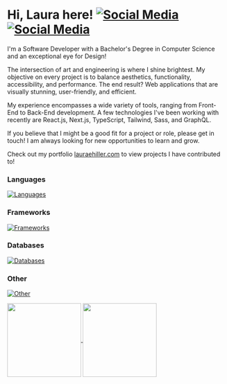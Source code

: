 # Hi, Laura here! [![Social Media](https://skillicons.dev/icons?i=codepen&theme=light)](https://codepen.io/eofnums)[![Social Media](https://skillicons.dev/icons?i=linkedin&theme=light)](https://www.linkedin.com/in/laura-e-hiller/)

I'm a Software Developer with a Bachelor's Degree in Computer Science and an exceptional eye for Design!

The intersection of art and engineering is where I shine brightest. My objective on every project is to balance aesthetics, functionality, accessibility, and performance. The end result? Web applications that are visually stunning, user-friendly, and efficient.

My experience encompasses a wide variety of tools, ranging from Front-End to Back-End development. A few technologies I've been working with recently are React.js, Next.js, TypeScript, Tailwind, Sass, and GraphQL.

If you believe that I might be a good fit for a project or role, please get in touch! I am always looking for new opportunities to learn and grow.

Check out my portfolio [lauraehiller.com](https://lauraehiller.com/) to view projects I have contributed to!

### Languages

[![Languages](https://skillicons.dev/icons?i=react,ts,js,html,css,sass,c,cpp&theme=light)](https://skillicons.dev)

### Frameworks

[![Frameworks](https://skillicons.dev/icons?i=nextjs,tailwind&theme=light)](https://skillicons.dev)

### Databases

[![Databases](https://skillicons.dev/icons?i=graphql,mysql,postgres&theme=light)](https://skillicons.dev)

### Other

[![Other](https://skillicons.dev/icons?i=github,blender,wordpress&theme=light)](https://skillicons.dev)

<a href="https://github.com/anuraghazra/github-readme-stats">
  <img height="170" align="center" src="https://github-readme-stats.vercel.app/api?username=lauraehiller&count_private=true&hide=stars" />
</a>
<a href="https://github.com/anuraghazra/anuraghazra.github.io">
  <img height="170" align="center" src="https://github-readme-stats.vercel.app/api/top-langs/?username=lauraehiller&layout=compact" />
</a>

